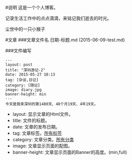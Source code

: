 #说明
这是一个个人博客。

记录生活工作中的点点滴滴，来铭记我们逝去的时光。

尘世中的一只小猴子


#文章
###文章文件名
日期-标题.md (2015-06-09-test.md)

###文件编写
```
---
layout: post
title: "深圳游记-2"
date: 2015-05-27 10:13
tag: [杂谈,日记]
category: [随记]
image: diary.jpg
banner-height: min
---
今天是我来深圳的第1480天、48个月19天、4年19天。
```
 + layout: 显示文章的Html文件。
 + title: 文件的标题。
 + date: 文章的发布日期。
 + tag: 文章标签。[所有标签](https://github.com/xiashuangxi/xiashuangxi.github.io/tree/master/blog/tag)
 + category: 文章分类。[所有分类](https://github.com/xiashuangxi/xiashuangxi.github.io/tree/master/blog/category)
 + image: 文章显示页面的配图。
 + banner-height: 文章显示页面的Banner的高度。(min,full)

